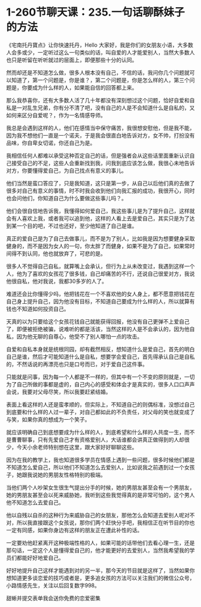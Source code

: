 # 1-260节聊天课：235.一句话聊酥妹子的方法

《宅南托丹寶点》让你快速托丹，Hello 大家好，我是你们的女朋友小语，大多数人会多或少，一定听过这么一句类似的话，叫自爱的人才能爱别人，当然大多数人也只是听留在听听就过的层面上，即便那些十分的认同。

然而却还是不知道怎么做，很多人根本没有自己，不信的话，我问你几个问题就可以知道了，第一个问题是，你是谁？，第二个问题是，你是怎么样的人，第三个问题是，你要成为什么样的人，如果能自信的回答都上来。

那么我恭喜你，还有大多数人活了几十年都没有深刻想过这个问题，恰好自爱和自私是一对乱生兄弟，你有分不清了吧，没有自己的人是不会知道什么是自私的，又如何来区分自爱呢？，作为一名情感导师。

我总是会遇到这样的人，他们在感情当中保守痛苦，我很想安慰他，但是我不能，因为我不想他们一直是一个诺夫，于是我会很直白地告诉对方，女不帅，打扮没有品味，你自卑女切诺，你还自己为是。

我相信任何人都难以承受这种否定自己的话，但是强者会从这些话里面重新认识自己接受自己的不足，这些人会重新找到我，问我到底应该怎么做，我很心未地告诉对方，你要懂得爱自己，为自己找点有意义的事儿。

他们当然是蛮口答应了，只是我知道，这只是第一步，从自己以后他们真的去做了很多对自己有意义的事情，时不时我会收到他们向我汇报的成功，我很开心，同时也会问他们，你知道自己为什么要做这些事儿吗？。

他们会很自信地告诉我，我懂得如何爱自己，我这些事儿是为了提升自己，这样就会有人喜欢上我，或者我可以追到他，这样的人看上去是爱自己，其实只是为了达到某一个目的吧，不过也还好，至少他知道了自己是谁。

真正的爱自己是为了自己去做事儿，而不是为了别人，比如我是因为想要健身采取健身的，而不是因为女人的一句，你太胖了而健身，如果不是为了自己，如果常时间得不到认同，他也就放弃了，可悲的是。

很多人不觉得自己自私，就算嘴上会承认，但行为上从未改变过，我遇到这样一个人，他为了喜欢的女孩花了很多钱，自己却痛苦的不行，还说自己很爱对方，我说他很自私，他对我说，我都30多岁的人了。

难道还会比你懂得少吗，他把钱花在一个不喜欢他的女人身上，都不愿意把钱花在自己身上提升自己，因为他没有目标，不知道自己要成为什么样的人，所以就算有钱也不知道如何投资自己。

天真的以为只要给这个女孩花钱自己就能获得回报，他没有自己更弹不上爱自己了，即便被拒绝被骗，说难听的都是活该，当然这样的人是不会承认的，因为他自私，因为他无聊的自尊心，他受不了别人哪怕一点的攻击。

自爱和自私本身就是统根同园，却有截然相反，想知道什么是爱自己，首先的明白自己是谁，然后才可能知道什么是自私，想要学会爱自己，首先得承认自己是自私的，不然话说的再漂亮也只是口号而已，对于爱自己这件事。

只能就是问事，因为每一个人都是不一样的，但其中有一个不变的原则就是，一切为了自己所做的事都是虚的，自己内心的感受和体会才是真实的，很多人口口声声会说，我要对父母尽笑，所以我要赶紧结婚。

表面上看这样的人还是蛮孝顺的，但实际上，不知道自己的则偶标准，没想过自己到底要和什么样的人过一辈子，对自己都如此的不负责任，对父母的笑也就变成了与笑，如果你真的想成为一个笑子。

就应该明确自己到底想要成为什么样的人，到底希望和什么样的人共度一生，而不是曹曹聊事，只有先爱自己才有资格爱别人，大话谁都会讲真正做得到的人却很少，今天小余老师特别想在这里，跟大家好好聊聊这些。

因为在我的教学上，我也知道很多学员在情感上遇到一些问题，很多时候他们都是不知道怎么爱自己，所以他们不知道怎么去爱别人，比如说我之前遇到过一个女孩子，她跟我说她的男朋友性格特别的极端。

当他们两个人吵架女生很生气提出分手的时候，她的男朋友甚至会有一个男朋友，她的男朋友甚至会以死来威胁她，我听到这些我觉得真的是非常可怕的，这个男人他不知道怎么去爱自己。

他以自残以自杀的这种行为来威胁自己的女朋友，那他怎么会知道去爱别人呢对不对，所以我直接跟这个女孩说，那你们两个赶快分手吧，我相信正在听节目的你也一定有同感，如果你身边有这样的朋友正在遭此补性的话。

一定要劝他赶紧离开这种极端性格的人，如果可能的话带他们去看心理一生，还是那句话，一定这个人是懂得爱自己的，他才能更好的去爱别人，当然我希望我的学员们都能好好地爱自己。

好好地提升自己这样才能遇到对的另一半，那今天的节目就是这样了，当然如果你想知道更多谈恋爱的技巧或者是，更多追女孩的方法可以关注我们的微信公众号，小路情感先生，关注以后回复数字998。

甜蜥并提交表单我会送你免费的恋爱密集